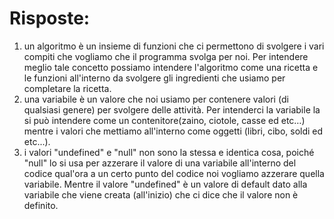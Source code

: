# Risposte:

1. un algoritmo è un insieme di funzioni che ci permettono di svolgere i vari compiti che vogliamo che il programma svolga per noi.
Per intendere meglio tale concetto possiamo intendere l'algoritmo come una ricetta e le funzioni all'interno da svolgere gli ingredienti che usiamo per completare la ricetta.
2. una variabile è un valore che noi usiamo per contenere valori (di qualsiasi genere) per svolgere delle attività.
Per intenderci la variabile la si può intendere come un contenitore(zaino, ciotole, casse ed etc…) mentre i valori che mettiamo all'interno come oggetti (libri, cibo, soldi ed etc...).
3. i valori "undefined" e "null"  non sono la stessa e identica cosa, poiché "null" lo si usa per azzerare il valore di una variabile all'interno del codice qual'ora a un certo punto del codice noi vogliamo azzerare quella variabile.
Mentre il valore "undefined" è un valore di default dato alla variabile che viene creata (all'inizio) che ci dice che il valore non è definito.
